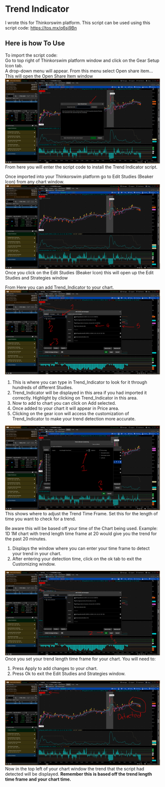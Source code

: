 # Trend Indicator

I wrote this for Thinkorswim platform. This script can be used using this script code: https://tos.mx/q6sj9Bn

## Here is how To Use

To import the script code:  
Go to top right of Thinkorswim platform window and click on the Gear Setup Icon tab.  
A drop-down menu will appear. From this menu select Open share item...  
This will open the Open Share Item window
![Image of Open Share Item](Images/Open_Shared.jpg)  
From here you will enter the script code to install the Trend Indicator script.

Once imported into your Thinkorswim platform go to Edit Studies (Beaker Icon) from any chart window.
![Image of Beaker Icon](Images/Beaker_Icon.jpg)  
Once you click on the Edit Studies (Beaker Icon) this will open up the Edit Studies and Strategies window

From Here you can add Trend_Indicator to your chart.
![Image of Edit Studies](Images/Steps_To_Apply.jpg)

1. This is where you can type in Trend_Indicator to look for it through hundreds of different Studies.
2. Trend_Indicator will be displayed in this area if you had imported it correctly. Highlight by clicking on Trend_Indicator in this area.
3. Now to add to chart you can click on Add selected.
4. Once added to your chart it will appear in Price area.
5. Clicking on the gear icon will access the customization of Trend_Indicator to make your trend detection more accurate.

![Image of Customizing](Images/Customizing.jpg)
This shows where to adjust the Trend Time Frame.
Set this for the length of time you want to check for a trend. 

Be aware this will be based off your time of the Chart being used. Example: 1D 1M chart with trend length time frame at 20 would give you the trend for the past 20 minutes.  

1. Displays the window where you can enter your time frame to detect your trend in your chart.
2. After entering your detection time, click on the ok tab to exit the Customizing window.  

![Image of Edit Studies](Images/Steps_To_Apply2.jpg)
Once you set your trend length time frame for your chart. You will need to:

1. Press Apply to add changes to your chart.
2. Press Ok to exit the Edit Studies and Strategies window.  

![Image of Trend detected](Images/Trend_Detected.jpg)
Now in the top left of your chart window the trend that the script had detected will be displayed.  **Remember this is based off the trend length time frame and your chart time.**
